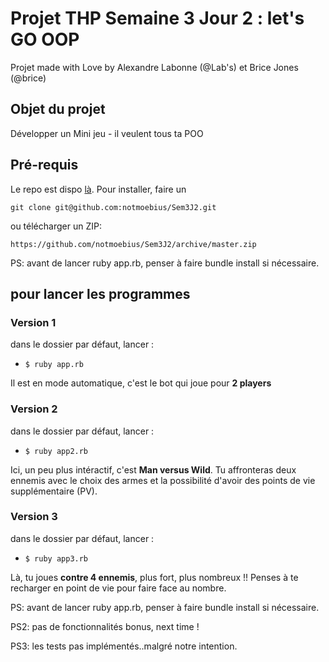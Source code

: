 # Projet THP Semaine 3 Jour 2 : let's GO OOP

Projet made with Love by Alexandre Labonne (@Lab's) et Brice Jones (@brice)

## Objet du projet
Développer un Mini jeu - il veulent tous ta POO

## Pré-requis
Le repo est dispo [là](https://github.com/notmoebius/Sem3J2).
Pour installer, faire un

 ```git clone git@github.com:notmoebius/Sem3J2.git```

 ou télécharger un ZIP:

 ```https://github.com/notmoebius/Sem3J2/archive/master.zip```

PS: avant de lancer ruby app.rb, penser à faire bundle install si nécessaire.

## pour lancer les programmes

### Version 1
dans le dossier par défaut, lancer :
- ```$ ruby app.rb```

Il est en mode automatique, c'est le bot qui joue pour **2 players**

### Version 2
dans le dossier par défaut, lancer :
- ```$ ruby app2.rb```

Ici, un peu plus intéractif, c'est **Man versus Wild**. Tu affronteras deux ennemis avec le choix des armes et la possibilité d'avoir des points de vie supplémentaire (PV).

### Version 3
dans le dossier par défaut, lancer :
- ```$ ruby app3.rb```

Là, tu joues **contre 4 ennemis**, plus fort, plus nombreux !! Penses à te recharger en point de vie pour faire face au nombre.

PS: avant de lancer ruby app.rb, penser à faire bundle install si nécessaire.

PS2: pas de fonctionnalités bonus, next time !

PS3: les tests pas implémentés..malgré notre intention.


#
